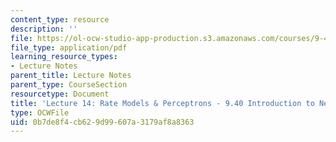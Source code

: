 ```yaml
---
content_type: resource
description: ''
file: https://ol-ocw-studio-app-production.s3.amazonaws.com/courses/9-40-introduction-to-neural-computation-spring-2018/0b7de8f4cb629d99607a3179af8a8363_MIT9_40S18_Lec14.pdf
file_type: application/pdf
learning_resource_types:
- Lecture Notes
parent_title: Lecture Notes
parent_type: CourseSection
resourcetype: Document
title: 'Lecture 14: Rate Models & Perceptrons - 9.40 Introduction to Neural Computation'
type: OCWFile
uid: 0b7de8f4-cb62-9d99-607a-3179af8a8363
---
```

